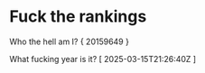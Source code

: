 # Fuck the rankings

Who the hell am I?
{ 20159649 }

What fucking year is it?
[ 2025-03-15T21:26:40Z ]
